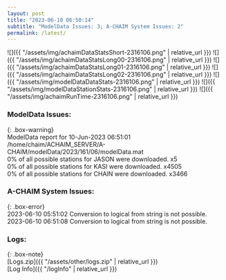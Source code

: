 ```yaml
---
layout: post
title: "2023-06-10 06:50:14"
subtitle: "ModelData Issues: 3; A-CHAIM System Issues: 2"
permalink: /latest/
---
```


![]({{ "/assets/img/achaimDataStatsShort-2316106.png" | relative_url }})
![]({{ "/assets/img/achaimDataStatsLong00-2316106.png" | relative_url }})
![]({{ "/assets/img/achaimDataStatsLong01-2316106.png" | relative_url }})
![]({{ "/assets/img/achaimDataStatsLong02-2316106.png" | relative_url }})
![]({{ "/assets/img/modelDataDataStats-2316106.png" | relative_url }})
![]({{ "/assets/img/modelDataStationStats-2316106.png" | relative_url }})
![]({{ "/assets/img/achaimRunTime-2316106.png" | relative_url }})


### ModelData Issues:  
  
{: .box-warning}  
 ModelData report for 10-Jun-2023 06:51:01   
 /home/chaim/ACHAIM_SERVER/A-CHAIM/modelData/2023/161/06/modelData.mat   
 0% of all possible stations for JASON were downloaded. x5   
 0% of all possible stations for KASI were downloaded. x4505   
 0% of all possible stations for CHAIN were downloaded. x3466   
  
### A-CHAIM System Issues:  
  
{: .box-error}  
2023-06-10 05:51:02 Conversion to logical from string is not possible.  
2023-06-10 06:51:08 Conversion to logical from string is not possible.  

### Logs:  
  
{: .box-note}  
[Logs.zip]({{ "/assets/other/logs.zip" | relative_url }})  
[Log Info]({{ "/logInfo" | relative_url }})  
